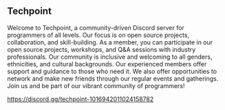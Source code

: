 ## Techpoint

Welcome to Techpoint, a community-driven Discord server for programmers of all levels. Our focus is on open source projects, collaboration, and skill-building. As a member, you can participate in our open source projects, workshops, and Q&A sessions with industry professionals. Our community is inclusive and welcoming to all genders, ethnicities, and cultural backgrounds. Our experienced members offer support and guidance to those who need it. We also offer opportunities to network and make new friends through our regular events and gatherings. Join us and be part of our vibrant community of programmers!

https://discord.gg/techpoint-1016942011024158782
